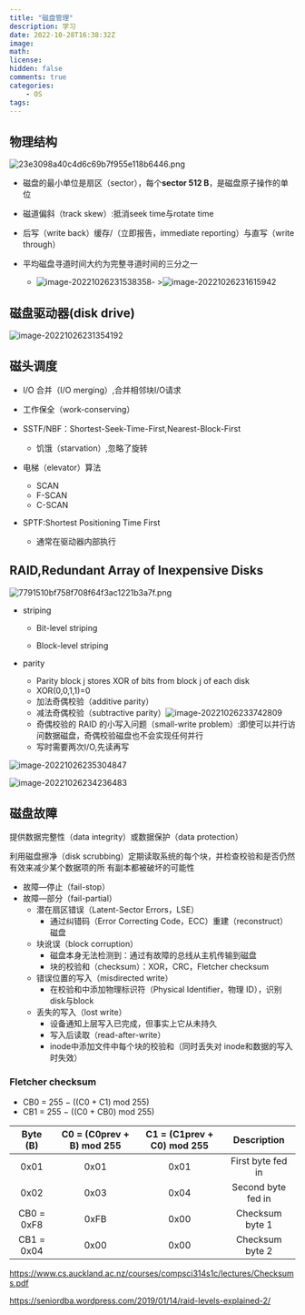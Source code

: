 ```yaml
---
title: "磁盘管理"
description: 学习
date: 2022-10-28T16:38:32Z
image: 
math: 
license: 
hidden: false
comments: true
categories:
    - OS
tags:
---
```

## 物理结构

![23e3098a40c4d6c69b7f955e118b6446.png](/images/23e3098a40c4d6c69b7f955e118b6446.png)

- 磁盘的最小单位是扇区（sector），每个**sector 512 B**，是磁盘原子操作的单位

- 磁道偏斜（track skew）:抵消seek time与rotate time
- 后写（write back）缓存/（立即报告，immediate reporting）与直写（write through）
- 平均磁盘寻道时间大约为完整寻道时间的三分之一
  - ![image-20221026231538358](/images/image-20221026231538358.png)- >![image-20221026231615942](../../_resources/image-20221026231615942.png)

## 磁盘驱动器(disk drive)

![image-20221026231354192](/images/image-20221026231354192.png)

## 磁头调度

- I/O 合并（I/O merging）,合并相邻块I/O请求
- 工作保全（work-conserving）



- SSTF/NBF：Shortest-Seek-Time-First,Nearest-Block-First
  - 饥饿（starvation）,忽略了旋转
- 电梯（elevator）算法
  - SCAN
  - F-SCAN
  - C-SCAN
- SPTF:Shortest Positioning Time First
  - 通常在驱动器内部执行

## RAID,Redundant Array of Inexpensive Disks

![7791510bf758f708f64f3ac1221b3a7f.png](/images/7791510bf758f708f64f3ac1221b3a7f.png)

- striping

  - Bit-level striping 

  - Block-level striping

- parity
  - Parity block j stores XOR of bits from block j  of each disk
  - XOR(0,0,1,1)=0
  - 加法奇偶校验（additive parity）
  - 减法奇偶校验（subtractive parity）![image-20221026233742809](/images/image-20221026233742809.png)
  - 奇偶校验的 RAID 的小写入问题（small-write problem）:即使可以并行访问数据磁盘，奇偶校验磁盘也不会实现任何并行
  - 写时需要两次I/O,先读再写

![image-20221026235304847](/images/image-20221026235304847.png)

![image-20221026234236483](/images/image-20221026234236483.png)



## 磁盘故障

提供数据完整性（data integrity）或数据保护（data protection）

利用磁盘擦净（disk scrubbing）定期读取系统的每个块，并检查校验和是否仍然有效来减少某个数据项的所
有副本都被破坏的可能性

- 故障—停止（fail-stop）
- 故障—部分（fail-partial）
  - 潜在扇区错误（Latent-Sector Errors，LSE）
    - 通过纠错码（Error Correcting Code，ECC）重建（reconstruct）磁盘
  - 块讹误（block corruption）
    - 磁盘本身无法检测到：通过有故障的总线从主机传输到磁盘
    - 块的校验和（checksum）：XOR，CRC，Fletcher checksum
  - 错误位置的写入（misdirected write）
    - 在校验和中添加物理标识符（Physical Identifier，物理 ID），识别disk与block
  - 丢失的写入（lost write）
    - 设备通知上层写入已完成，但事实上它从未持久
    - 写入后读取（read-after-write）
    - inode中添加文件中每个块的校验和（同时丢失对 inode和数据的写入时失效）

### Fletcher checksum



- CB0 = 255 − ((C0 + C1) mod 255)
- CB1 = 255 − ((C0 + CB0) mod 255)

|  Byte (B)  | C0 = (C0prev + B) mod 255 | C1 = (C1prev + C0) mod 255 |    Description     |
| :--------: | :-----------------------: | :------------------------: | :----------------: |
|    0x01    |           0x01            |            0x01            | First byte fed in  |
|    0x02    |           0x03            |            0x04            | Second byte fed in |
| CB0 = 0xF8 |           0xFB            |            0x00            |  Checksum  byte 1  |
| CB1 = 0x04 |           0x00            |            0x00            |  Checksum byte 2   |



https://www.cs.auckland.ac.nz/courses/compsci314s1c/lectures/Checksums.pdf

https://seniordba.wordpress.com/2019/01/14/raid-levels-explained-2/